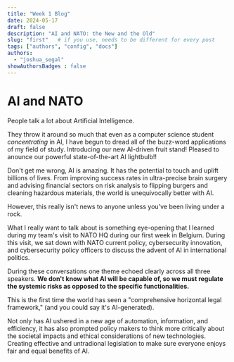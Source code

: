 ```yaml
---
title: "Week 1 Blog"
date: 2024-05-17
draft: false
description: "AI and NATO: the New and the Old"
slug: "first"   # if you use, needs to be different for every post
tags: ["authors", "config", "docs"]
authors:
  - "joshua_segal"
showAuthorsBadges : false
---
```


# AI and NATO 

People talk a lot about Artificial Intelligence. 

They throw it around so much that even as a computer science student *concentrating* in AI, I have begun to dread all of the buzz-word applications of my field of study. Introducing our new AI-driven fruit stand! Pleased to anounce our powerful state-of-the-art AI lightbulb!!

Don't get me wrong, AI is amazing. It has the potential to touch and uplift billions of lives. From improving success rates in ultra-precise brain surgery and advising financial sectors on risk analysis to flipping burgers and cleaning hazardous materials, the world is unequivocally better with AI.

However, this really isn't news to anyone unless you've been living under a rock. 

What I really want to talk about is something eye-opening that I learned during my team's visit to NATO HQ during our first week in Belgium. During this visit, we sat down with NATO current policy, cybersecurity innovation, and cybersecurity policy officers to discuss the advent of AI in international politics.

During these conversations one theme echoed clearly across all three speakers. **We don't know what AI will be capable of, so we must regulate the systemic risks as opposed to the specific functionalities.**

This is the first time the world has seen a "comprehensive horizontal legal framework," (and you could say it's AI-generated). 

Not only has AI ushered in a new age of automation, information, and efficiency, it has also prompted policy makers to think more critically about the societal impacts and ethical considerations of new technologies. Creating effective and untradional legislation to make sure everyone enjoys fair and equal benefits of AI.

